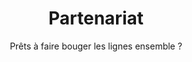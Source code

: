 ---
title: Partenariat
mini-title: Partenariat
subtitle: Prêts à faire bouger les lignes ensemble ?
description: Depuis près d'un an, nous menons un programme de R&D financé par la BPI dont le but est de traiter un grand nombre de données d'origines et de natures différentes afin de les "sémantiser" et donc les unifier, puis de les structurer, les rendre exploitables pour "les faire parler". Notre partenaire reste évidemment seul propriétaire des résultats et des données fournies, nous ne gardons que les évolutions de nos outils et algorithmes (nous avons déjà travaillé avec des grands groupes sur des problématiques liées à la donnée).
description2: Les progrès que nous avons mené autour de nos technologies permettent d'automatiser en partie des tâches qui représentent actuellement chez les entreprises un temps de travail conséquent, ou bien pire, une non prise en compte d'informations parfois clés. Nous avons déjà obtenu de bons résultats sur des open data. A présent, nous aimerions confronter nos technologies et compétences à des problématiques d'entreprises précises et c'est pourquoi nous proposons un partenariat.
category: presentation
subcategory: gc
layout: presentation
pic: /img/show/hackathon-organisateur-lyon.jpg
text-left: yes
sort: 4
---